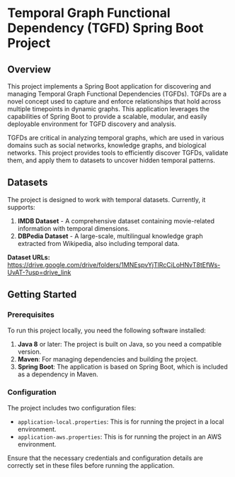 # Temporal Graph Functional Dependency (TGFD) Spring Boot Project

## Overview

This project implements a Spring Boot application for discovering and managing Temporal Graph Functional Dependencies (TGFDs). TGFDs are a novel concept used to capture and enforce relationships that hold across multiple timepoints in dynamic graphs. This application leverages the capabilities of Spring Boot to provide a scalable, modular, and easily deployable environment for TGFD discovery and analysis.

TGFDs are critical in analyzing temporal graphs, which are used in various domains such as social networks, knowledge graphs, and biological networks. This project provides tools to efficiently discover TGFDs, validate them, and apply them to datasets to uncover hidden temporal patterns.

## Datasets

The project is designed to work with temporal datasets. Currently, it supports:

1. **IMDB Dataset** - A comprehensive dataset containing movie-related information with temporal dimensions.
2. **DBPedia Dataset** - A large-scale, multilingual knowledge graph extracted from Wikipedia, also including temporal data.

**Dataset URLs:** https://drive.google.com/drive/folders/1MNEspvYjTlRcCiLoHNvT8tEfWs-UvAT-?usp=drive_link

## Getting Started

### Prerequisites

To run this project locally, you need the following software installed:

1. **Java 8** or later: The project is built on Java, so you need a compatible version.
2. **Maven**: For managing dependencies and building the project.
3. **Spring Boot**: The application is based on Spring Boot, which is included as a dependency in Maven.

### Configuration

The project includes two configuration files:

- `application-local.properties`: This is for running the project in a local environment.
- `application-aws.properties`: This is for running the project in an AWS environment.

Ensure that the necessary credentials and configuration details are correctly set in these files before running the application.
